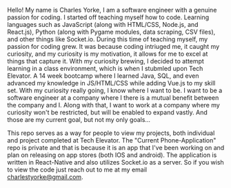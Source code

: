 Hello! My name is Charles Yorke, I am a software engineer with a genuine passion for coding. I started off teaching myself how to code. Learning languages such as JavaScript (along with HTML/CSS, Node.js, and React.js), Python (along with Pygame modules, data scraping, CSV files), and other things like Socket.io. During this time of teaching myself, my passion for coding grew. It was because coding intriuged me, it caught my curiosity, and my curiosity is my motivation, it allows for me to excel at things that capture it. With my curiosity brewing, I decided to attempt learning in a class environment, which is when I stubmled upon Tech Elevator. A 14 week bootcamp where I learned Java, SQL, and even advanced my knowledge in JS/HTML/CSS while adding Vue.js to my skill set. With my curiosity really going, I know where I want to be. I want to be a software engineer at a company where I there is a mutual benefit between the company and I. Along with that, I want to work at a company where my curiosity won't be restricted, but will be enabled to expand vastly. And those are my current goal, but not my only goals...

This repo serves as a way for people to view my projects, both individual and project completed at Tech Elevator. The "Current Phone-Application" repo is private and that is because it is an app that I've been working on and plan on releasing on app stores (both IOS and android). The application is written in React-Native and also utilizes Socket.io as a server. So if you wish to view the code just reach out to me at my email charlestyorke@gmail.com.

